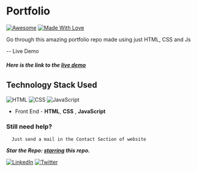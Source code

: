 # Portfolio
[![Awesome](https://cdn.rawgit.com/sindresorhus/awesome/d7305f38d29fed78fa85652e3a63e154dd8e8829/media/badge.svg)](https://github.com/pranjalgoyal) [![Made With Love](https://img.shields.io/badge/Made%20With-Love-orange.svg)](https://github.com/pranjalgoyal)

Go through this amazing portfolio repo made using just HTML, CSS and Js

-- Live Demo
###### **Here is the link to the [live demo](https://pranjalg13.github.io/portfolio-pranjal-goyal/)**


## Technology Stack Used

![HTML](https://img.shields.io/badge/Software-html-orange.svg?logo=html5&style=flat-square) 
![CSS](https://img.shields.io/badge/Software-css-yellowgreen.svg?logo=css3&style=flat-square)
![JavaScript](https://img.shields.io/badge/Software-javascript-blue.svg?logo=javascript&style=flat-square) 


- Front End - **HTML**, **CSS** , **JavaScript**

### Still need help?

```
  Just send a mail in the Contact Section of website

```

***Star the Repo: [starring](https://github.com/pranjalgoyal/portfolio-pranjalgoyal/) this repo.***


[![LinkedIn](https://img.shields.io/static/v1.svg?label=connect&message=@pranjalgoyal&color=grey&logo=linkedin&style=flat&logoColor=white&colorA=blue)](https://www.linkedin.com/in/pranjal-goyal-9b911b170/) [![Twitter](https://img.shields.io/static/v1.svg?label=connect&message=@pranjalgoyal&color=grey&logo=twitter&style=flat&logoColor=white&colorA=blue)](https://twitter.com/pranjalgoyal13)
